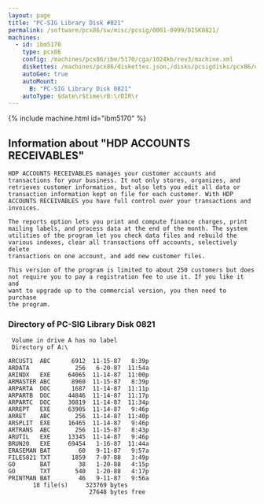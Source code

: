 ```yaml
---
layout: page
title: "PC-SIG Library Disk #821"
permalink: /software/pcx86/sw/misc/pcsig/0001-0999/DISK0821/
machines:
  - id: ibm5170
    type: pcx86
    config: /machines/pcx86/ibm/5170/cga/1024kb/rev3/machine.xml
    diskettes: /machines/pcx86/diskettes.json,/disks/pcsigdisks/pcx86/diskettes.json
    autoGen: true
    autoMount:
      B: "PC-SIG Library Disk 0821"
    autoType: $date\r$time\rB:\rDIR\r
---
```


{% include machine.html id="ibm5170" %}

## Information about "HDP ACCOUNTS RECEIVABLES"

    HDP ACCOUNTS RECEIVABLES manages your customer accounts and
    transactions for your business. It not only stores, organizes, and
    retrieves customer information, but also lets you edit all data or
    transaction information kept on file for each customer. With HDP
    ACCOUNTS RECEIVABLES you have full control over your transactions and
    invoices.
    
    The reports option lets you print and compute finance charges, print
    mailing labels, and process data at the end of the month. The system
    utilities of the program let you check data files and rebuild the
    various indexes, clear all transactions off accounts, selectively delete
    transactions on one account, and add new customer files.
    
    This version of the program is limited to about 250 customers but does
    not require you to pay a registration fee to use it. If you like it and
    want to upgrade up to the commercial version, you then need to purchase
    the program.

### Directory of PC-SIG Library Disk 0821

     Volume in drive A has no label
     Directory of A:\

    ARCUST1  ABC      6912  11-15-87   8:39p
    ARDATA             256   6-20-87  11:54a
    ARINDX   EXE     64065  11-14-87  11:00p
    ARMASTER ABC      8960  11-15-87   8:39p
    ARPARTA  DOC      1687  11-14-87  11:11p
    ARPARTB  DOC     44846  11-14-87  11:17p
    ARPARTC  DOC     30819  11-14-87  11:34p
    ARREPT   EXE     63905  11-14-87   9:46p
    ARRET    ABC       256  11-14-87  11:40p
    ARSPLIT  EXE     16465  11-14-87   9:46p
    ARTRANS  ABC       256  11-15-87   8:43p
    ARUTIL   EXE     13345  11-14-87   9:46p
    BRUN20   EXE     69454   1-16-87  11:44a
    ERASEMAN BAT        60   9-11-87   9:57a
    FILES821 TXT      1859   7-07-88   3:49p
    GO       BAT        38   1-20-88   4:15p
    GO       TXT       540   1-20-88   4:17p
    PRINTMAN BAT        46   9-11-87   9:56a
           18 file(s)     323769 bytes
                           27648 bytes free
